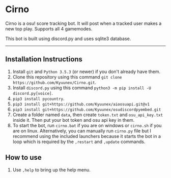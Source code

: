# Cirno
Cirno is a osu! score tracking bot. It will post when a tracked user makes a new top play. Supports all 4 gamemodes.

This bot is built using discord.py and uses sqlite3 database.

---

## Installation Instructions

1. Install `git` and `Python 3.5.3` (or newer) if you don't already have them.
2. Clone this repository using this command `git clone https://github.com/Kyuunex/Cirno.git`.
3. Install `discord.py` using this command `python3 -m pip install -U discord.py[voice]`.
4. `pip3 install pycountry`.
5. `pip3 install git+https://github.com/Kyuunex/aioosuapi.git@v1`
6. `pip3 install git+https://github.com/Kyuunex/osudiscordpyembed.git`
7. Create a folder named `data`, then create `token.txt` and `osu_api_key.txt` inside it. Then put your bot token and osu api key in them. 
8. To start the bot, run `cirno.bat` if you are on windows or `cirno.sh` if you are on linux. Alternatively, you can manually run `cirno.py` file but I recommend using the included launchers because it starts the bot in a loop which is required by the `,restart` and `,update` commands.

## How to use

1. Use `,help` to bring up the help menu.
